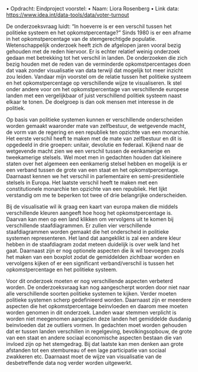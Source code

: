 •	Opdracht: Eindproject voorstel: 
•	Naam: Liora Rosenberg
•	Link data: https://www.idea.int/data-tools/data/voter-turnout

De onderzoeksvraag luidt: “In hoeverre is er een verschil tussen het politieke systeem en het opkomstpercentage?” 
Sinds 1980 is er een afname in het opkomstpercentage van de stemgerechtigde populatie. Wetenschappelijk onderzoek heeft zich de afgelopen jaren vooral bezig gehouden met de reden hiervoor. Er is echter relatief weinig onderzoek gedaan met betrekking tot het verschil in landen. De onderzoeken die zich bezig houden met de reden van de verminderde opkomstpercentages doen dat vaak zonder visualisatie van data terwijl dat mogelijk tot meer inzicht zou leiden. Vandaar mijn voorstel om de relatie tussen het politieke systeem en het opkomstpercentage op verschillende wijze te visualiseren. Ik stel onder andere voor om het opkomstpercentage van verschillende europese landen met een vergelijkbaar of juist verschillend politiek systeem naast elkaar te tonen. De doelgroep is dan ook mensen met interesse in de politiek. 

Op basis van politieke systemen kunnen er verschillende onderscheiden worden gemaakt waaronder mate van zelfbestuur, de wetgevende macht, de vorm van de regering en een republiek ten opzichte van een monarchie. Het eerste verschil heeft te maken met de mate van zelfbestuur en dit is opgedeeld in drie groepen: unitair, devolutie en federaal. Kijkend naar de wetgevende macht zien we een verschil tussen de eenkamerige en tweekamerige stelsels. Wel moet men in gedachten houden dat kleinere staten over het algemeen een eenkamerig stelsel hebben en mogelijk is er een verband tussen de grote van een staat en het opkomstpercentage. Daarnaast kennen we het verschil in parlementaire en semi-presidentiele stelsels in Europa. Het laatste verschil heeft te maken met een constitutionele monarchie ten opzichte van een republiek. Het lijkt verstandig om me te beperken tot twee of drie belangrijke onderscheiden. 

Bij de visualisatie wil ik graag een kaart van europa maken die middels verschillende kleuren aangeeft hoe hoog het opkomstpercentage is. Daarvan kan men op een land klikken om vervolgens uit te komen bij verschillende staafdiagrammen. Er zullen vier verschillende staafdiagrammen worden gemaakt die het onderscheid in politieke systemen representeren. Het land dat aangeklikt is zal een andere kleur hebben in de staafdiagram zodat meteen duidelijk is over welk land het gaat. Daarnaast zijn er nog optionele aspecten die ik wil toevoegen zoals het maken van een boxplot zodat de gemiddelden zichtbaar worden en vervolgens kijken of er een significant verband/verschil is tussen het opkomstpercentage en het politieke systeem.  

Voor dit onderzoek moeten er nog verschillende aspecten verbeterd worden. De onderzoeksvraag kan nog aangescherpt worden door niet naar alle verschillende soorten politieke systemen te kijken. Verder moeten politieke systemen scherp gedefinieerd worden. Daarnaast zijn er meerdere aspecten die het opkomstpercentage beinvloeden en daarom mee moeten worden genomen in dit onderzoek. Landen waar stemmen verplicht is worden niet meegenomen aangezien deze landen het gemiddelde dusdanig beinvloeden dat ze outliers vormen. In gedachten moet worden gehouden dat er tussen landen verschillen in regelgeving, bevolkingsopbouw, de grote van een staat en andere sociaal economische aspecten bestaan die van invloed zijn op het stemgedrag. Bij dat laatste kan men denken aan grote afstanden tot een stembureau of een lage participatie van sociaal zwakkeren etc. Daarnaast moet de wijze van visualisatie van de desbetreffende data nog verder worden uitgewerkt. 

